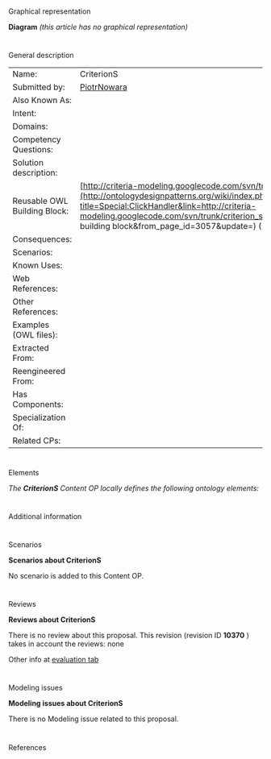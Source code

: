 # 

 Graphical representation



__Diagram__ 
_(this article has no graphical representation)_ 




# 

 General description




|  |  |
| --- | --- |
|  Name:  |  CriterionS  |
|  Submitted by:  | [PiotrNowara](../User/PiotrNowara "User:PiotrNowara")  |
|  Also Known As:  |  |
|  Intent:  |  |
|  Domains:  |  |
|  Competency Questions:  |  |
|  Solution description:  |  |
|  Reusable OWL Building Block:  | [http://criteria-modeling.googlecode.com/svn/trunk/criterion\_setter.owl](http://ontologydesignpatterns.org/wiki/index.php?title=Special:ClickHandler&link=http://criteria-modeling.googlecode.com/svn/trunk/criterion_setter.owl&message=OWL building block&from_page_id=3057&update=)  (1500)  |
|  Consequences:  |  |
|  Scenarios:  |  |
|  Known Uses:  |  |
|  Web References:  |  |
|  Other References:  |  |
|  Examples (OWL files):  |  |
|  Extracted From:  |  |
|  Reengineered From:  |  |
|  Has Components:  |  |
|  Specialization Of:  |  |
|  Related CPs:  |  |



  





# 

 Elements



_The
 __CriterionS__ 
 Content OP locally defines the following ontology elements:_ 




  





# 

 Additional information



# 

 Scenarios




__Scenarios about CriterionS__ 


 No scenario is added to this Content OP.
 




# 

 Reviews




__Reviews about CriterionS__ 


 There is no review about this proposal.
This revision (revision ID
 __10370__ 
 ) takes in account the reviews: none
 



 Other info at
 [evaluation tab](http://ontologydesignpatterns.org/wiki/index.php?title=Submissions:CriterionS&action=evaluation "http://ontologydesignpatterns.org/wiki/index.php?title=Submissions:CriterionS&action=evaluation") 





# 

 Modeling issues




__Modeling issues about CriterionS__ 


 There is no Modeling issue related to this proposal.
 




# 

 References
